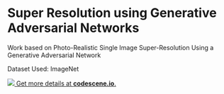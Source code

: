 # Super Resolution using Generative Adversarial Networks

Work based on Photo-Realistic Single Image Super-Resolution Using a Generative Adversarial Network

Dataset Used: ImageNet


[![](https://codescene.io/projects/6664/status.svg) Get more details at **codescene.io**.](https://codescene.io/projects/6664/jobs/latest-successful/results)
